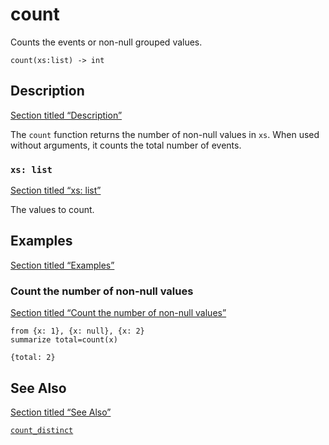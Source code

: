 # count

Counts the events or non-null grouped values.

```tql
count(xs:list) -> int
```

## Description

[Section titled “Description”](#description)

The `count` function returns the number of non-null values in `xs`. When used without arguments, it counts the total number of events.

### `xs: list`

[Section titled “xs: list”](#xs-list)

The values to count.

## Examples

[Section titled “Examples”](#examples)

### Count the number of non-null values

[Section titled “Count the number of non-null values”](#count-the-number-of-non-null-values)

```tql
from {x: 1}, {x: null}, {x: 2}
summarize total=count(x)
```

```tql
{total: 2}
```

## See Also

[Section titled “See Also”](#see-also)

[`count_distinct`](/reference/functions/count_distinct)